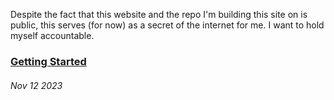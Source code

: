 Despite the fact that this website and the repo I'm building this site on is public, this serves (for now) as a secret of the internet for me. I want to hold myself accountable.

### [Getting Started](blogs/2023-11-12.md)
###### Nov 12 2023
